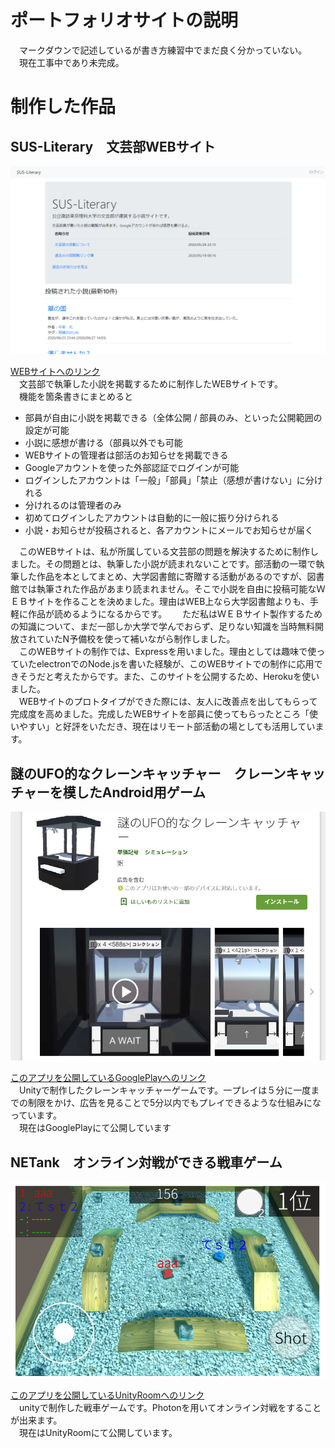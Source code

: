 # ポートフォリオサイトの説明
　マークダウンで記述しているが書き方練習中でまだ良く分かっていない。  
　現在工事中であり未完成。


# 制作した作品

## SUS-Literary　文芸部WEBサイト
<img src="SusLiturary_img.PNG" width="750px">   

[WEBサイトへのリンク](https://secure-everglades-39963.herokuapp.com/)  
　文芸部で執筆した小説を掲載するために制作したWEBサイトです。  
　機能を箇条書きにまとめると  
- 部員が自由に小説を掲載できる（全体公開 / 部員のみ、といった公開範囲の設定が可能  
- 小説に感想が書ける（部員以外でも可能  
- WEBサイトの管理者は部活のお知らせを掲載できる  
- Googleアカウントを使った外部認証でログインが可能  
- ログインしたアカウントは「一般」「部員」「禁止（感想が書けない」に分けれる  
- 分けれるのは管理者のみ  
- 初めてログインしたアカウントは自動的に一般に振り分けられる  
- 小説・お知らせが投稿されると、各アカウントにメールでお知らせが届く  

　このWEBサイトは、私が所属している文芸部の問題を解決するために制作しました。その問題とは、執筆した小説が読まれないことです。部活動の一環で執筆した作品を本としてまとめ、大学図書館に寄贈する活動があるのですが、図書館では執筆された作品があまり読まれません。そこで小説を自由に投稿可能なＷＥＢサイトを作ることを決めました。理由はWEB上なら大学図書館よりも、手軽に作品が読めるようになるからです。　
　ただ私はＷＥＢサイト製作するための知識について、まだ一部しか大学で学んでおらず、足りない知識を当時無料開放されていたN予備校を使って補いながら制作しました。  
　このWEBサイトの制作では、Expressを用いました。理由としては趣味で使っていたelectronでのNode.jsを書いた経験が、このWEBサイトでの制作に応用できそうだと考えたからです。また、このサイトを公開するため、Herokuを使いました。  
　WEBサイトのプロトタイプができた際には、友人に改善点を出してもらって完成度を高めました。完成したWEBサイトを部員に使ってもらったところ「使いやすい」と好評をいただき、現在はリモート部活動の場としても活用しています。  

## 謎のUFO的なクレーンキャッチャー　クレーンキャッチャーを模したAndroid用ゲーム
<img src="謎のUFO_img.PNG" width="750px">   

[このアプリを公開しているGooglePlayへのリンク](https://play.google.com/store/apps/details?id=com.tankakigou.nazoUFO)  
　Unityで制作したクレーンキャッチャーゲームです。一プレイは５分に一度までの制限をかけ、広告を見ることで5分以内でもプレイできるような仕組みになっています。  
　現在はGooglePlayにて公開しています  

## NETank　オンライン対戦ができる戦車ゲーム　
<img src="NETank_img.PNG" width="750px">   

[このアプリを公開しているUnityRoomへのリンク](https://unityroom.com/games/netank)  
　unityで制作した戦車ゲームです。Photonを用いてオンライン対戦をすることが出来ます。  
　現在はUnityRoomにて公開しています。  
